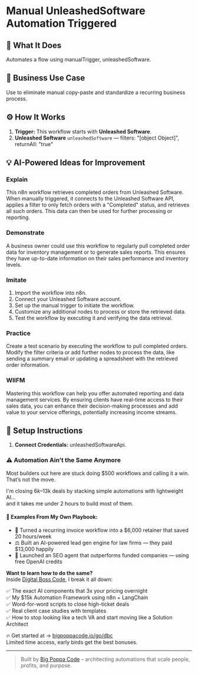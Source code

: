 # Manual UnleashedSoftware Automation Triggered
  ## 🚀 What It Does
  Automates a flow using manualTrigger, unleashedSoftware.
  
  ## 💼 Business Use Case
  Use to eliminate manual copy-paste and standardize a recurring business process.
  
  ## ⚙️ How It Works
  1. **Trigger:** This workflow starts with **Unleashed Software**.
  2. **Unleashed Software** `unleashedSoftware` — filters: "[object Object]", returnAll: "true"
  
  ## 💡 AI-Powered Ideas for Improvement
  ### Explain
This n8n workflow retrieves completed orders from Unleashed Software. When manually triggered, it connects to the Unleashed Software API, applies a filter to only fetch orders with a "Completed" status, and retrieves all such orders. This data can then be used for further processing or reporting.

### Demonstrate
A business owner could use this workflow to regularly pull completed order data for inventory management or to generate sales reports. This ensures they have up-to-date information on their sales performance and inventory levels.

### Imitate
1. Import the workflow into n8n.
2. Connect your Unleashed Software account.
3. Set up the manual trigger to initiate the workflow.
4. Customize any additional nodes to process or store the retrieved data.
5. Test the workflow by executing it and verifying the data retrieval.

### Practice
Create a test scenario by executing the workflow to pull completed orders. Modify the filter criteria or add further nodes to process the data, like sending a summary email or updating a spreadsheet with the retrieved order information.

### WIIFM
Mastering this workflow can help you offer automated reporting and data management services. By ensuring clients have real-time access to their sales data, you can enhance their decision-making processes and add value to your service offerings, potentially increasing income streams.
  
  ## 🔧 Setup Instructions
  1. **Connect Credentials:** unleashedSoftwareApi.
  
### ⚠️ Automation Ain’t the Same Anymore

Most builders out here are stuck doing $500 workflows and calling it a win.  
That’s not the move.  

I'm closing $6k–$13k deals by stacking simple automations with lightweight AI...  
and it takes me under 2 hours to build most of them.

#### 🧠 Examples From My Own Playbook:
- 🔁 Turned a recurring invoice workflow into a $6,000 retainer that saved 20 hours/week  
- ⚖️ Built an AI-powered lead gen engine for law firms — they paid $13,000 happily  
- 🚀 Launched an SEO agent that outperforms funded companies — using free OpenAI credits  

**Want to learn how to do the same?**  
Inside [Digital Boss Code](https://bigpoppacode.io/go/dbc), I break it all down:

✅ The exact AI components that 3x your pricing overnight  
✅ My $15k Automation Framework using n8n + LangChain  
✅ Word-for-word scripts to close high-ticket deals  
✅ Real client case studies with templates  
✅ How to stop looking like a tech VA and start moving like a Solution Architect  

🔥 Get started at → [bigpoppacode.io/go/dbc](https://bigpoppacode.io/go/dbc)  
Limited time access, early birds get the best bonuses.

---
> Built by [Big Poppa Code](https://bigpoppacode.io) – architecting automations that scale people, profits, and purpose.
  